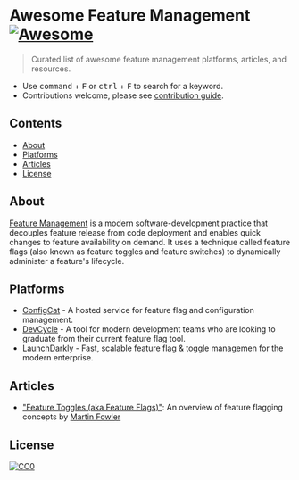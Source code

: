 # Awesome Feature Management [![Awesome](https://awesome.re/badge.svg)](https://awesome.re)
> Curated list of awesome feature management platforms, articles, and resources.
- Use <kbd>command</kbd> + <kbd>F</kbd> or <kbd>ctrl</kbd> + <kbd>F</kbd> to search for a keyword.
- Contributions welcome, please see [contribution guide](CONTRIBUTING.md).

## Contents
- [About](#about)
- [Platforms](#platforms)
- [Articles](#articles)
- [License](#license)

## About
[Feature Management](https://learn.microsoft.com/en-us/azure/azure-app-configuration/concept-feature-management) is a modern software-development practice that decouples feature release from code deployment and enables quick changes to feature availability on demand. It uses a technique called feature flags (also known as feature toggles and feature switches) to dynamically administer a feature's lifecycle.

## Platforms
- [ConfigCat](https://configcat.com) - A hosted service for feature flag and configuration management. 
- [DevCycle](https://devcycle.com) - A tool for modern development teams who are looking to graduate from their current feature flag tool. 
- [LaunchDarkly](https://launchdarkly.com) - Fast, scalable feature flag & toggle managemen for the modern enterprise.

## Articles
- ["Feature Toggles (aka Feature Flags)"](https://martinfowler.com/articles/feature-toggles.html): An overview of feature flagging concepts by [Martin Fowler](https://twitter.com/martinfowler)

## License
[![CC0](http://mirrors.creativecommons.org/presskit/buttons/88x31/svg/cc-zero.svg)](https://creativecommons.org/publicdomain/zero/1.0/)
